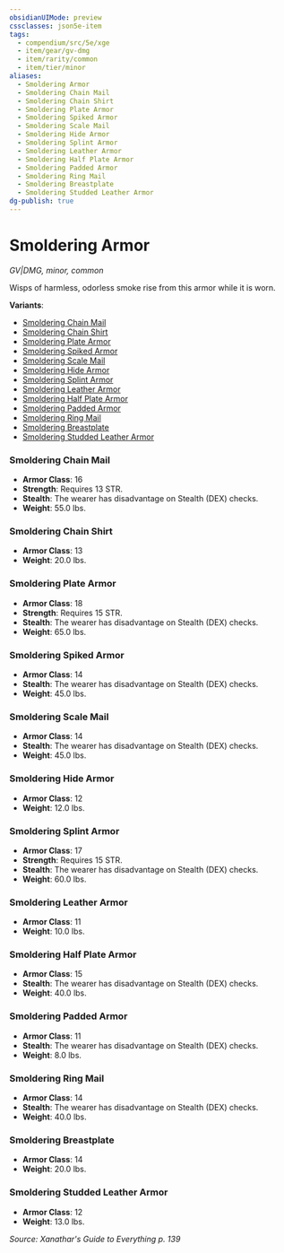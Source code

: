 ```yaml
---
obsidianUIMode: preview
cssclasses: json5e-item
tags:
  - compendium/src/5e/xge
  - item/gear/gv-dmg
  - item/rarity/common
  - item/tier/minor
aliases:
  - Smoldering Armor
  - Smoldering Chain Mail
  - Smoldering Chain Shirt
  - Smoldering Plate Armor
  - Smoldering Spiked Armor
  - Smoldering Scale Mail
  - Smoldering Hide Armor
  - Smoldering Splint Armor
  - Smoldering Leather Armor
  - Smoldering Half Plate Armor
  - Smoldering Padded Armor
  - Smoldering Ring Mail
  - Smoldering Breastplate
  - Smoldering Studded Leather Armor
dg-publish: true
---
```

# Smoldering Armor
*GV|DMG, minor, common*  


Wisps of harmless, odorless smoke rise from this armor while it is worn.

**Variants**:
- [Smoldering Chain Mail](#Smoldering%20Chain%20Mail)
- [Smoldering Chain Shirt](#Smoldering%20Chain%20Shirt)
- [Smoldering Plate Armor](#Smoldering%20Plate%20Armor)
- [Smoldering Spiked Armor](#Smoldering%20Spiked%20Armor)
- [Smoldering Scale Mail](#Smoldering%20Scale%20Mail)
- [Smoldering Hide Armor](#Smoldering%20Hide%20Armor)
- [Smoldering Splint Armor](#Smoldering%20Splint%20Armor)
- [Smoldering Leather Armor](#Smoldering%20Leather%20Armor)
- [Smoldering Half Plate Armor](#Smoldering%20Half%20Plate%20Armor)
- [Smoldering Padded Armor](#Smoldering%20Padded%20Armor)
- [Smoldering Ring Mail](#Smoldering%20Ring%20Mail)
- [Smoldering Breastplate](#Smoldering%20Breastplate)
- [Smoldering Studded Leather Armor](#Smoldering%20Studded%20Leather%20Armor)

### Smoldering Chain Mail

- **Armor Class**: 16
- **Strength**: Requires 13 STR.
- **Stealth**: The wearer has disadvantage on Stealth (DEX) checks.
- **Weight**: 55.0 lbs.

### Smoldering Chain Shirt

- **Armor Class**: 13
- **Weight**: 20.0 lbs.

### Smoldering Plate Armor

- **Armor Class**: 18
- **Strength**: Requires 15 STR.
- **Stealth**: The wearer has disadvantage on Stealth (DEX) checks.
- **Weight**: 65.0 lbs.

### Smoldering Spiked Armor

- **Armor Class**: 14
- **Stealth**: The wearer has disadvantage on Stealth (DEX) checks.
- **Weight**: 45.0 lbs.

### Smoldering Scale Mail

- **Armor Class**: 14
- **Stealth**: The wearer has disadvantage on Stealth (DEX) checks.
- **Weight**: 45.0 lbs.

### Smoldering Hide Armor

- **Armor Class**: 12
- **Weight**: 12.0 lbs.

### Smoldering Splint Armor

- **Armor Class**: 17
- **Strength**: Requires 15 STR.
- **Stealth**: The wearer has disadvantage on Stealth (DEX) checks.
- **Weight**: 60.0 lbs.

### Smoldering Leather Armor

- **Armor Class**: 11
- **Weight**: 10.0 lbs.

### Smoldering Half Plate Armor

- **Armor Class**: 15
- **Stealth**: The wearer has disadvantage on Stealth (DEX) checks.
- **Weight**: 40.0 lbs.

### Smoldering Padded Armor

- **Armor Class**: 11
- **Stealth**: The wearer has disadvantage on Stealth (DEX) checks.
- **Weight**: 8.0 lbs.

### Smoldering Ring Mail

- **Armor Class**: 14
- **Stealth**: The wearer has disadvantage on Stealth (DEX) checks.
- **Weight**: 40.0 lbs.

### Smoldering Breastplate

- **Armor Class**: 14
- **Weight**: 20.0 lbs.

### Smoldering Studded Leather Armor

- **Armor Class**: 12
- **Weight**: 13.0 lbs.


*Source: Xanathar's Guide to Everything p. 139*